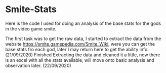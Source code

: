 # Smite-Stats
Here is the code I used for doing an analysis of the base stats for the gods in the video game smite.

The first task was to get the raw data, I started to extract the data from the website https://smite.gamepedia.com/Smite_Wiki, were you can get the base stats fro each god, later I may return here to get the ability info. (21/09/2020)
Finished Extracting the data and cleaned it a little, now there is an excel with all the stats available, will move onto basic analysis and observation later. (22/09/2020)
